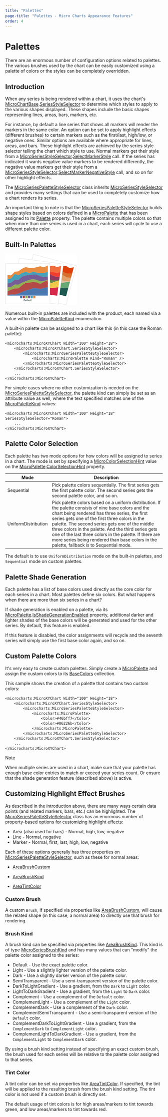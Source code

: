 ```yaml
---
title: "Palettes"
page-title: "Palettes - Micro Charts Appearance Features"
order: 4
---
```

# Palettes

There are an enormous number of configuration options related to palettes.  The various brushes used by the chart can be easily customized using a palette of colors or the styles can be completely overridden.

## Introduction

When any series is being rendered within a chart, it uses the chart's [MicroChartBase](xref:ActiproSoftware.Windows.Controls.MicroCharts.Primitives.MicroChartBase).[SeriesStyleSelector](xref:ActiproSoftware.Windows.Controls.MicroCharts.Primitives.MicroChartBase.SeriesStyleSelector) to determine which styles to apply to the various shapes displayed.  These shapes include the basic shapes representing lines, areas, bars, markers, etc.

For instance, by default a line series that shows all markers will render the markers in the same color.  An option can be set to apply highlight effects (different brushes) to certain markers such as the first/last, high/low, or negative ones.  Similar options are available where appropriate for lines, areas, and bars.  These highlight effects are achieved by the series style selector telling the chart which style to use.  Normal markers get their style from a [MicroSeriesStyleSelector](xref:ActiproSoftware.Windows.Controls.MicroCharts.MicroSeriesStyleSelector).[SelectMarkerStyle](xref:ActiproSoftware.Windows.Controls.MicroCharts.MicroSeriesStyleSelector.SelectMarkerStyle*) call.  If the series has indicated it wants negative value markers to be rendered differently, the negative value markers get their style from a [MicroSeriesStyleSelector](xref:ActiproSoftware.Windows.Controls.MicroCharts.MicroSeriesStyleSelector).[SelectMarkerNegativeStyle](xref:ActiproSoftware.Windows.Controls.MicroCharts.MicroSeriesStyleSelector.SelectMarkerNegativeStyle*) call, and so on for other highlight effects.

The [MicroSeriesPaletteStyleSelector](xref:ActiproSoftware.Windows.Controls.MicroCharts.Palettes.MicroSeriesPaletteStyleSelector) class inherits [MicroSeriesStyleSelector](xref:ActiproSoftware.Windows.Controls.MicroCharts.MicroSeriesStyleSelector) and provides many settings that can be used to completely customize how a chart renders its series.

An important thing to note is that the [MicroSeriesPaletteStyleSelector](xref:ActiproSoftware.Windows.Controls.MicroCharts.Palettes.MicroSeriesPaletteStyleSelector) builds shape styles based on colors defined in a [MicroPalette](xref:ActiproSoftware.Windows.Controls.MicroCharts.Palettes.MicroPalette) that has been assigned to its [Palette](xref:ActiproSoftware.Windows.Controls.MicroCharts.Palettes.MicroSeriesPaletteStyleSelector.Palette) property.  The palette contains multiple colors so that when more than one series is used in a chart, each series will cycle to use a different palette color.

## Built-In Palettes

![Screenshot](../images/built-in-palettes.png)

Numerous built-in palettes are included with the product, each named via a value within the [MicroPaletteKind](xref:ActiproSoftware.Windows.Controls.MicroCharts.Palettes.MicroPaletteKind) enumeration.

A built-in palette can be assigned to a chart like this (in this case the Roman palette):

```xaml
<microcharts:MicroXYChart Width="100" Height="18">
	<microcharts:MicroXYChart.SeriesStyleSelector>
		<microcharts:MicroSeriesPaletteStyleSelector>
			<microcharts:MicroPalette Kind="Roman" />
		</microcharts:MicroSeriesPaletteStyleSelector>
	</microcharts:MicroXYChart.SeriesStyleSelector>
	...
</microcharts:MicroXYChart>
```

For simple cases where no other customization is needed on the [MicroSeriesPaletteStyleSelector](xref:ActiproSoftware.Windows.Controls.MicroCharts.Palettes.MicroSeriesPaletteStyleSelector), the palette kind can simply be set as an attribute value as well, where the text specified matches one of the [MicroPaletteKind](xref:ActiproSoftware.Windows.Controls.MicroCharts.Palettes.MicroPaletteKind) values:

```xaml
<microcharts:MicroXYChart Width="100" Height="18" SeriesStyleSelector="Roman">
	...
</microcharts:MicroXYChart>
```

## Palette Color Selection

Each palette has two mode options for how colors will be assigned to series in a chart.  The mode is set by specifying a [MicroColorSelectionHint](xref:ActiproSoftware.Windows.Controls.MicroCharts.Palettes.MicroColorSelectionHint) value on the [MicroPalette](xref:ActiproSoftware.Windows.Controls.MicroCharts.Palettes.MicroPalette).[ColorSelectionHint](xref:ActiproSoftware.Windows.Controls.MicroCharts.Palettes.MicroPalette.ColorSelectionHint) property.

| Mode | Description |
|-----|-----|
| Sequential | Pick palette colors sequentially.  The first series gets the first palette color.  The second series gets the second palette color, and so on. |
| UniformDistribution | Pick palette colors based on a uniform distribution.  If the palette consists of nine base colors and the chart being rendered has three series, the first series gets one of the first three colors in the palette.  The second series gets one of the middle three colors in the palette.  And the third series gets one of the last three colors in the palette.  If there are more series being rendered than base colors in the palette, fallback is to Sequential mode. |

The default is to use `UniformDistribution` mode on the built-in palettes, and `Sequential` mode on custom palettes.

## Palette Shade Generation

Each palette has a list of base colors used directly as the core color for each series in a chart.  Most palettes define six colors.  But what happens when there are more than six series in a chart?

If shade generation is enabled on a palette, via its [MicroPalette](xref:ActiproSoftware.Windows.Controls.MicroCharts.Palettes.MicroPalette).[IsShadeGenerationEnabled](xref:ActiproSoftware.Windows.Controls.MicroCharts.Palettes.MicroPalette.IsShadeGenerationEnabled) property, additional darker and lighter shades of the base colors will be generated and used for the other series.  By default, this feature is enabled.

If this feature is disabled, the color assignments will recycle and the seventh series will simply use the first base color again, and so on.

## Custom Palette Colors

It's very easy to create custom palettes.  Simply create a [MicroPalette](xref:ActiproSoftware.Windows.Controls.MicroCharts.Palettes.MicroPalette) and assign the custom colors to its [BaseColors](xref:ActiproSoftware.Windows.Controls.MicroCharts.Palettes.MicroPalette.BaseColors) collection.

This sample shows the creation of a palette that contains two custom colors:

```xaml
<microcharts:MicroXYChart Width="100" Height="18">
	<microcharts:MicroXYChart.SeriesStyleSelector>
		<microcharts:MicroSeriesPaletteStyleSelector>
			<microcharts:MicroPalette>
				<Color>#46bff7</Color>
				<Color>#06226b</Color>
			</microcharts:MicroPalette>
		</microcharts:MicroSeriesPaletteStyleSelector>
	</microcharts:MicroXYChart.SeriesStyleSelector>
	...
</microcharts:MicroXYChart>
```

> [!NOTE]
> When multiple series are used in a chart, make sure that your palette has enough base color entries to match or exceed your series count.  Or ensure that the shade generation feature (described above) is active.

## Customizing Highlight Effect Brushes

As described in the introduction above, there are many ways certain data points (and related markers, bars, etc.) can be highlighted.  The [MicroSeriesPaletteStyleSelector](xref:ActiproSoftware.Windows.Controls.MicroCharts.Palettes.MicroSeriesPaletteStyleSelector) class has an enormous number of property-based options for customizing highlight effects:

- Area (also used for bars) - Normal, high, low, negative
- Line - Normal, negative
- Marker - Normal, first, last, high, low, negative

Each of these options generally has three properties on [MicroSeriesPaletteStyleSelector](xref:ActiproSoftware.Windows.Controls.MicroCharts.Palettes.MicroSeriesPaletteStyleSelector), such as these for normal areas:

- [AreaBrushCustom](xref:ActiproSoftware.Windows.Controls.MicroCharts.Palettes.MicroSeriesPaletteStyleSelector.AreaBrushCustom)

- [AreaBrushKind](xref:ActiproSoftware.Windows.Controls.MicroCharts.Palettes.MicroSeriesPaletteStyleSelector.AreaBrushKind)

- [AreaTintColor](xref:ActiproSoftware.Windows.Controls.MicroCharts.Palettes.MicroSeriesPaletteStyleSelector.AreaTintColor)

### Custom Brush

A custom `Brush`, if specified via properties like [AreaBrushCustom](xref:ActiproSoftware.Windows.Controls.MicroCharts.Palettes.MicroSeriesPaletteStyleSelector.AreaBrushCustom), will cause the related shape (in this case, a normal area) to directly use that brush for rendering.

### Brush Kind

A brush kind can be specified via properties like [AreaBrushKind](xref:ActiproSoftware.Windows.Controls.MicroCharts.Palettes.MicroSeriesPaletteStyleSelector.AreaBrushKind).  This kind is of type [MicroSeriesBrushKind](xref:ActiproSoftware.Windows.Controls.MicroCharts.Palettes.MicroSeriesBrushKind) and has many values that can "modify" the palette color assigned to the series:

- Default - Use the exact palette color.
- Light - Use a slightly lighter version of the palette color.
- Dark - Use a slightly darker version of the palette color.
- SemiTransparent - Use a semi-transparent version of the palette color.
- DarkToLightGradient - Use a gradient, from the `Dark` to `Light` color.
- LightToDarkGradient - Use a gradient, from the `Light` to `Dark` color.
- Complement - Use a complement of the `Default` color.
- ComplementLight - Use a complement of the `Light` color.
- ComplementDark - Use a complement of the `Dark` color.
- ComplementSemiTransparent - Use a semi-transparent version of the `Default` color.
- ComplementDarkToLightGradient - Use a gradient, from the `ComplementDark` to `ComplementLight` color.
- ComplementLightToDarkGradient - Use a gradient, from the `ComplementLight` to `ComplementDark` color.

By using a brush kind setting instead of specifying an exact custom brush, the brush used for each series will be relative to the palette color assigned to that series.

### Tint Color

A tint color can be set via properties like [AreaTintColor](xref:ActiproSoftware.Windows.Controls.MicroCharts.Palettes.MicroSeriesPaletteStyleSelector.AreaTintColor).  If specified, the tint will be applied to the resulting brush from the brush kind setting.  The tint color is not used if a custom brush is directly set.

The default usage of tint colors is for high areas/markers to tint towards green, and low areas/markers to tint towards red.
